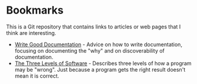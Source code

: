 # Bookmarks

This is a Git repository that contains links to articles or web pages that I
think are interesting.

- [Write Good Documentation](https://hackernoon.com/write-good-documentation-6caffb9082b4) -
  Advice on how to write documentation, focusing on documenting the "why" and on
  discoverability of documentation.
- [The Three Levels of Software](http://www.pathsensitive.com/2018/01/the-three-levels-of-software-why-code.html) -
  Describes three levels of how a program may be "wrong". Just because a program
  gets the right result doesn't mean it is correct.
